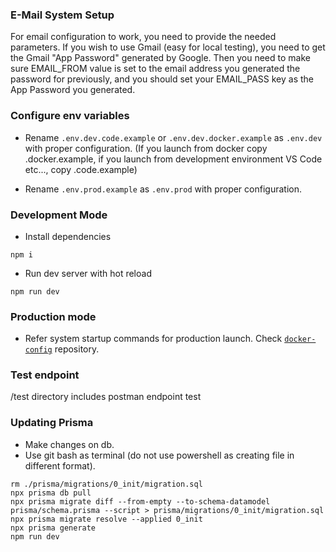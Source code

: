 ### E-Mail System Setup

For email configuration to work, you need to provide the needed parameters. If you wish to use Gmail (easy for local testing), you need to get the Gmail "App Password" generated by Google. Then you need to make sure EMAIL_FROM value is set to the email address you generated the password for previously, and you should set your EMAIL_PASS key as the App Password you generated.

### Configure env variables

-   Rename `.env.dev.code.example` or `.env.dev.docker.example` as `.env.dev` with proper configuration. (If you launch from docker copy .docker.example, if you launch from development environment VS Code etc..., copy .code.example)

-   Rename `.env.prod.example` as `.env.prod` with proper configuration.

### Development Mode

-   Install dependencies

```
npm i
```

-   Run dev server with hot reload

```
npm run dev
```

### Production mode

-   Refer system startup commands for production launch. Check [`docker-config`](https://github.com/staucktion/docker-config) repository.

### Test endpoint

/test directory includes postman endpoint test

### Updating Prisma

-   Make changes on db.
-   Use git bash as terminal (do not use powershell as creating file in different format).

```
rm ./prisma/migrations/0_init/migration.sql
npx prisma db pull
npx prisma migrate diff --from-empty --to-schema-datamodel prisma/schema.prisma --script > prisma/migrations/0_init/migration.sql
npx prisma migrate resolve --applied 0_init
npx prisma generate
npm run dev
```